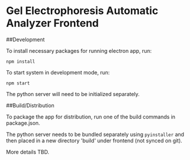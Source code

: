 Gel Electrophoresis Automatic Analyzer Frontend
==============================
##Development

To install necessary packages for running electron app, run:

`npm install`

To start system in development mode, run:

`npm start`

The python server will need to be initialized separately.

##Build/Distribution

To package the app for distribution, run one of the build commands in package.json.

The python server needs to be bundled separately using `pyinstaller` and then placed in a new directory 'build' under frontend (not synced on git).

More details TBD.